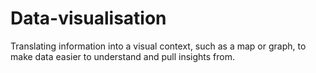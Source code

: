 # Data-visualisation
Translating information into a visual context, such as a map or graph, to make data easier  to understand and pull insights from.
